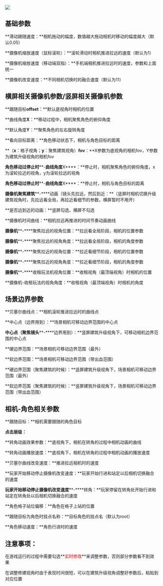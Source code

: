 ![](https://cdn.nlark.com/yuque/0/2024/png/44842280/1730106567383-9a6630ac-5b6f-4457-84ef-33f4a8cb8b6c.png)

## 基础参数
**滑动跟随速度：**相机拖动的幅度，数值越大拖动相机时移动的幅度越大（默认0.05）

**摄像机缩放速度（鼠标滚轮）：**滚轮滑动时相机推进拉远的速度（默认为1）

**摄像机缩放速度（移动端双指）：**手机端相机推进拉远时的速度，参数和上面统一

**摄像机改变速度：**不同相机切换时的融合速度（默认为11）



## 横屏相关摄像机参数/竖屏相关摄像机参数
**跟随目标****offset****：**默认底视角时相机的位置

**曲线角度****X****：**移动过程中，相机聚焦角色的俯仰角度

**默认角度****Y****：**聚焦角色的左右旋转角度

**看向目标距离：**角色移动状态下，相机与角色目标的距离

**（****x****：格子视角；****y****：聚焦建筑视角）****fov****：**X参数为底视角的相机fov，Y参数为建筑升级视角的相机fov

**角色移动过停止时****-****曲线角度****X****：**停止时，相机聚焦角色的俯仰角度，x为滚轮拉近的视角，y为滚轮拉远的视角

**角色移动过停止时****-****曲线角度****X****：**停止时，相机与角色目标的距离



**摄像机聚焦建筑****-****动画（镜头先拉远，然后到近：**（竖屏时相机切换升级建筑视角时，先拉远看全局，再拉近看细节的参数，横屏暂时不用开）

**是否远到近的动画：**竖屏勾选，横屏不勾选

**摄像机时间曲线：**相机拉远再推进的时间节奏动画曲线

**摄像机****-****聚焦拉远的视角位置：**拉远看全局阶段，相机的位置参数

**摄像机****-****聚焦拉远的视角角度：**拉远看全局阶段，相机的角度参数

**摄像机****-****聚焦拉近的视角位置：**拉近看细节阶段，相机的位置参数

**摄像机****-****聚焦拉近的视角角度：**拉近看细节阶段，相机的角度参数



**摄像机****-****收租玩法机视角位置：**收租视角（最顶端视角）时相机的位置

**摄像机-收租玩法的视角角度：**收租视角（最顶端视角）时相机的角度



## 场景边界参数
**贝塞尔曲线点：**相机滚轮推进拉远时的曲线点

**中心点（边界用到）：**场景相机可移动边界范围的中心点

**中心点（聚焦镜头****-****边界用到）：**竖屏建筑升级视角下，可移动相机边界范围的中心点

**硬边界范围：**场景相机可移动边界范围（最外）

**软边界范围：**场景相机可移动边界范围（带出血范围）

**硬边界范围（聚焦建筑的时候）：**竖屏建筑升级视角下，场景相机可移动边界范围（最外）

**软边界范围（聚焦建筑的时候）：**竖屏建筑升级视角下，场景相机可移动边界范围（带出血范围）



## 相机-角色相关参数
**跟随目标：**相机需要跟随的角色目标

**点击层级：**

**转角动画效果参数：**底视角下，相机在转角的过程中相机动画的曲线

**转角动画播放速度：**底视角下，相机在转角的过程中相机动画的播放速度

**贝塞尔曲线改变速度：**推进拉远相机时的速度

**玩家开始移动停止摄像机改变速度：**玩家开始行进和站定以后相机切换融合的速度

**玩家开始移动停止摄像机改变速度****-****转角：**玩家停留在转角处开始行进和站定在转角处以后相机切换融合的速度

**角色格子站位偏移：**角色在格子上站的位置

**跟随目标为角色时挂点名称：**目标角色的挂点名（默认为root）

**角色移动速度：**角色行进时的速度



## 注意事项：
在游戏运行的过程中需要勾选**<font style="color:red;">实时修改</font>**来调整参数，否则部分参数看不到效果

在调整修建视角时由于表现时间很短，可以在建筑升级视角调整好参数后，粘贴到对应位置

